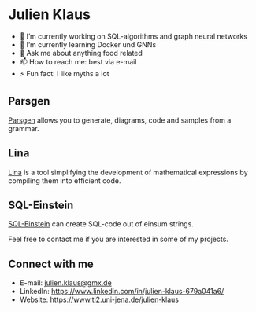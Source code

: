 # Julien Klaus

- 🔭 I’m currently working on SQL-algorithms and graph neural networks
- 🌱 I’m currently learning Docker und GNNs
- 💬 Ask me about anything food related
- 📫 How to reach me: best via e-mail
- ⚡ Fun fact: I like myths a lot

## Parsgen
[Parsgen](http://parsgen.ti2.uni-jena.de) allows you to generate, diagrams, code and samples from a grammar.

## Lina
[Lina](http://lina.ti2.uni-jena.de) is a tool simplifying the development of mathematical expressions by compiling them into efficient code.

## SQL-Einstein
[SQL-Einstein](http://sql-einsum.ti2.uni-jena.de) can create SQL-code out of einsum strings.

Feel free to contact me if you are interested in some of my projects.


## Connect with me
* E-mail: julien.klaus@gmx.de
* LinkedIn: https://www.linkedin.com/in/julien-klaus-679a041a6/
* Website: https://www.ti2.uni-jena.de/julien-klaus



